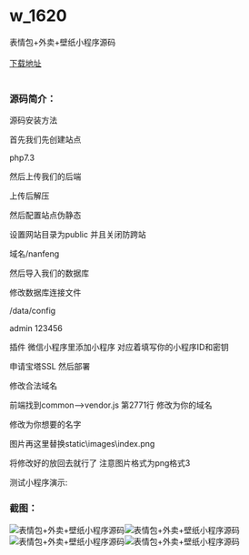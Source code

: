 # w_1620
表情包+外卖+壁纸小程序源码
<br/></br>
[下载地址](https://www.uuid2.com/1620.html "下载地址")
<br/></br>
<h3>源码简介：</h3>
<p>源码安装方法<p>
<p>首先我们先创建站点<p>
<p>php7.3<p>
<p>然后上传我们的后端<p>
<p>上传后解压<p>
<p>然后配置站点伪静态<p>
<p>设置网站目录为public  并且关闭防跨站<p>
<p>域名/nanfeng<p>
<p>然后导入我们的数据库<p>
<p>修改数据库连接文件<p>
<p>/data/config<p>
<p>admin 123456<p>
<p>插件  微信小程序里添加小程序   对应着填写你的小程序ID和密钥<p>
<p>申请宝塔SSL   然后部署<p>
<p>修改合法域名<p>
<p>前端找到common-->vendor.js  第2771行  修改为你的域名<p>
<p>修改为你想要的名字<p>
<p>图片再这里替换static\images\index.png<p>
<p>将修改好的放回去就行了  注意图片格式为png格式3<p>
<p>测试小程序演示:<p>
<h3>截图：</h3>
<img src="https://www.uuid2.com/wp-content/uploads/img/202109/01952c4879.jpg" alt="表情包+外卖+壁纸小程序源码"><img src="https://www.uuid2.com/wp-content/uploads/img/202109/f615b60281.jpg" alt="表情包+外卖+壁纸小程序源码"><img src="https://www.uuid2.com/wp-content/uploads/img/202109/be68fa2436.jpg" alt="表情包+外卖+壁纸小程序源码"><img src="https://www.uuid2.com/wp-content/uploads/img/202109/e3020ca844.jpg" alt="表情包+外卖+壁纸小程序源码">
